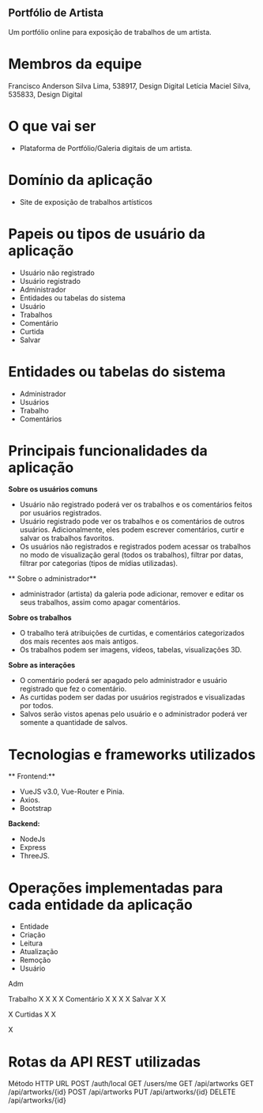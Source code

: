 ## Portfólio de Artista
Um portfólio online para exposição de trabalhos de um artista.

# Membros da equipe
Francisco Anderson Silva Lima, 538917, Design Digital
Letícia Maciel Silva, 535833, Design Digital

# O que vai ser
- Plataforma de Portfólio/Galeria digitais de um artista.

# Domínio da aplicação
- Site de exposição de trabalhos artísticos

# Papeis ou tipos de usuário da aplicação

- Usuário não registrado
- Usuário registrado
- Administrador
- Entidades ou tabelas do sistema
- Usuário
- Trabalhos
- Comentário
- Curtida
- Salvar

# Entidades ou tabelas do sistema
- Administrador
- Usuários
- Trabalho
- Comentários

# Principais funcionalidades da aplicação
**Sobre os usuários comuns**
- Usuário não registrado poderá ver os trabalhos e os comentários feitos por usuários registrados.
- Usuário registrado pode ver os trabalhos e os comentários de outros usuários. Adicionalmente, eles podem escrever comentários, curtir e salvar os trabalhos favoritos.
- Os usuários não registrados e registrados podem acessar os trabalhos no modo de visualização geral (todos os trabalhos), filtrar por datas, filtrar por categorias (tipos de mídias utilizadas).


** Sobre o administrador**
-  administrador (artista) da galeria pode adicionar, remover e editar os seus trabalhos, assim como apagar comentários.

**Sobre os trabalhos**
- O trabalho terá atribuições de curtidas,  e comentários categorizados dos mais recentes aos mais antigos.
- Os trabalhos podem ser imagens, vídeos, tabelas, visualizações 3D.


**Sobre as interações**
- O comentário poderá ser apagado pelo administrador e usuário registrado que fez o comentário.
- As curtidas podem ser dadas por usuários registrados e visualizadas por todos.
- Salvos serão vistos apenas pelo usuário e o administrador poderá ver somente a quantidade de salvos.

# Tecnologias e frameworks utilizados
** Frontend:**
- VueJS v3.0, Vue-Router e Pinia.
- Axios.
- Bootstrap

**Backend:**
- NodeJs
- Express
- ThreeJS.

# Operações implementadas para cada entidade da aplicação

- Entidade  
- Criação
- Leitura
- Atualização
- Remoção
- Usuário

Adm

Trabalho
X
X
X
X
Comentário
X
X
X
X
Salvar
X
X


X
Curtidas
X
X


X



# Rotas da API REST utilizadas
Método HTTP    URL
POST                /auth/local
GET                  /users/me
GET                  /api/artworks
GET                 /api/artworks/{id}
POST              /api/artworks
PUT                /api/artworks/{id}
DELETE          /api/artworks/{id}
